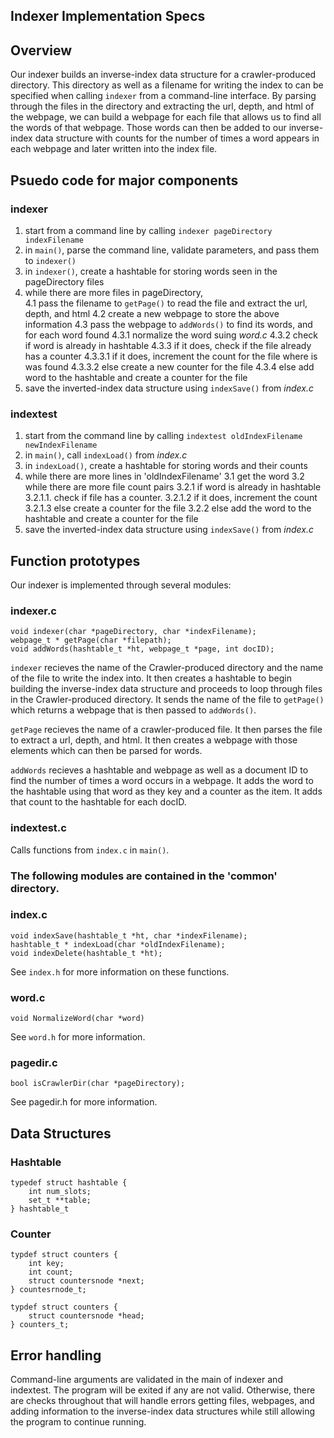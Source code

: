 ## Indexer Implementation Specs

## Overview
Our indexer builds an inverse-index data structure for a crawler-produced directory. This directory as well as a filename for writing the index to can be specified when calling `indexer` from a command-line interface. By parsing through the files in the directory and extracting the url, depth, and html of the webpage, we can build a webpage for each file that allows us to find all the words of that webpage. Those words can then be added to our inverse-index data structure with counts for the number of times a word appears in each webpage and later written into the index file.


## Psuedo code for major components

### indexer

1. start from a command line by calling `indexer pageDirectory indexFilename`
2. in `main()`, parse the command line, validate parameters, and pass them to `indexer()`
3. in `indexer()`, create a hashtable for storing words seen in the pageDirectory files
4. while there are more files in pageDirectory,  
	4.1 pass the filename to `getPage()` to read the file and extract the url, depth, and html
    4.2 create a new webpage to store the above information
    4.3 pass the webpage to `addWords()` to find its words, and for each word found
         4.3.1 normalize the word suing *word.c*
         4.3.2 check if word is already in hashtable
         4.3.3 if it does, check if the file already has a counter
             4.3.3.1 if it does, increment the count for the file where is was found
             4.3.3.2 else create a new counter for the file
         4.3.4 else add word to the hashtable and create a counter for the file
5. save the inverted-index data structure using `indexSave()` from *index.c*

### indextest
1. start from the command line by calling `indextest oldIndexFilename newIndexFilename`
2. in `main()`, call `indexLoad()` from *index.c*
3. in `indexLoad()`, create a hashtable for storing words and their counts
4. while there are more lines in 'oldIndexFilename'
     3.1 get the word
     3.2 while there are more file count pairs
         3.2.1 if word is already in hashtable
             3.2.1.1. check if file has a counter.
             3.2.1.2 if it does, increment the count
             3.2.1.3 else create a counter for the file
         3.2.2 else add the word to the hashtable and create a counter for the file
4. save the inverted-index data structure using `indexSave()` from *index.c*

## Function prototypes
Our indexer is implemented through several modules:

### indexer.c

```
void indexer(char *pageDirectory, char *indexFilename);
webpage_t * getPage(char *filepath);
void addWords(hashtable_t *ht, webpage_t *page, int docID);
```

`indexer` recieves the name of the Crawler-produced directory and the name of the file to write the index into. It then creates a hashtable to begin building the inverse-index data structure and proceeds to loop through files in the Crawler-produced directory. It sends the name of the file to `getPage()` which returns a webpage that is then passed to `addWords()`.

`getPage` recieves the name of a crawler-produced file. It then parses the file to extract a url, depth, and html. It then creates a webpage with those elements which can then be parsed for words.

`addWords` recieves a hashtable and webpage as well as a document ID to find the number of times a word occurs in a webpage. It adds the word to the hashtable using that word as they key and a counter as the item. It adds that count to the hashtable for each docID.

### indextest.c

Calls functions from `index.c` in `main()`.

### The following modules are contained in the 'common' directory.
### index.c

```
void indexSave(hashtable_t *ht, char *indexFilename);
hashtable_t * indexLoad(char *oldIndexFilename);
void indexDelete(hashtable_t *ht);
```

See `index.h` for more information on these functions.

### word.c

```
void NormalizeWord(char *word)
```

See `word.h` for more information.

### pagedir.c

```
bool isCrawlerDir(char *pageDirectory);
```

See pagedir.h for more information.


## Data Structures

### Hashtable

```
typedef struct hashtable {
    int num_slots;
    set_t **table;
} hashtable_t
```

### Counter
```
typdef struct counters {
    int key;
    int count;
    struct countersnode *next;
} countesrnode_t;

typdef struct counters {
    struct countersnode *head;
} counters_t;
```

## Error handling

Command-line arguments are validated in the main of indexer and indextest. The program will be exited if any are not valid. Otherwise, there are checks throughout that will handle errors getting files, webpages, and adding information to the inverse-index data structures while still allowing the program to continue running.



